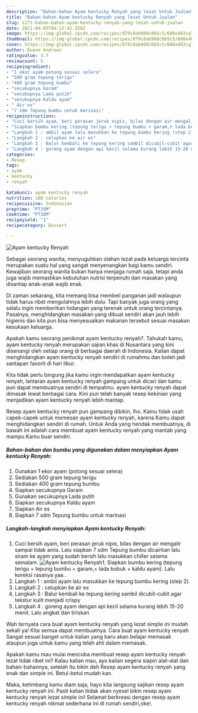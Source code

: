```yaml
---
description: "Bahan-bahan Ayam kentucky Renyah yang lezat Untuk Jualan"
title: "Bahan-bahan Ayam kentucky Renyah yang lezat Untuk Jualan"
slug: 1271-bahan-bahan-ayam-kentucky-renyah-yang-lezat-untuk-jualan
date: 2021-04-05T04:12:42.328Z
image: https://img-global.cpcdn.com/recipes/879c8ab960c0b5c5/680x482cq70/ayam-kentucky-renyah-foto-resep-utama.jpg
thumbnail: https://img-global.cpcdn.com/recipes/879c8ab960c0b5c5/680x482cq70/ayam-kentucky-renyah-foto-resep-utama.jpg
cover: https://img-global.cpcdn.com/recipes/879c8ab960c0b5c5/680x482cq70/ayam-kentucky-renyah-foto-resep-utama.jpg
author: Duane Andrews
ratingvalue: 3.7
reviewcount: 5
recipeingredient:
- "1 ekor ayam potong sesuai selera"
- "500 gram tepung terigu"
- "400 gram tepung bumbu"
- "secukupnya Garam"
- "secukupnya Lada putih"
- "secukupnya Kaldu ayam"
- " Air es"
- "7 sdm Tepung bumbu untuk marinasi"
recipeinstructions:
- "Cuci bersih ayam, beri perasan jeruk nipis, bilas dengan air mengalir sampai tidak amis. Lalu siapkan 7 sdm Tepung bumbu dicairkan lalu siram ke ayam yang sudah bersih lalu masukkan chiller selama semalam."
- "Siapkan bumbu kering (tepung terigu + tepung bumbu + garam,+ lada bubuk + kaldu ayam). Lalu koreksi rasanya yaa.."
- "Langkah 1 : ambil ayam lalu masukkan ke tepung bumbu kering (step 2)."
- "Langkah 2 : celupkan ke air es"
- "Langkah 3 : Balur kembali ke tepung kering sambil dicubit-cubit agar tekstur kulit menjadi crispy"
- "Langkah 4 : goreng ayam dengan api kecil selama kurang lebih 15-20 menit. Lalu angkat dan tiriskan"
categories:
- Resep
tags:
- ayam
- kentucky
- renyah

katakunci: ayam kentucky renyah 
nutrition: 180 calories
recipecuisine: Indonesian
preptime: "PT39M"
cooktime: "PT38M"
recipeyield: "1"
recipecategory: Dessert

---
```



![Ayam kentucky Renyah](https://img-global.cpcdn.com/recipes/879c8ab960c0b5c5/680x482cq70/ayam-kentucky-renyah-foto-resep-utama.jpg)

Sebagai seorang wanita, menyuguhkan olahan lezat pada keluarga tercinta merupakan suatu hal yang sangat menyenangkan bagi kamu sendiri. Kewajiban seorang  wanita bukan hanya menjaga rumah saja, tetapi anda juga wajib memastikan kebutuhan nutrisi terpenuhi dan masakan yang disantap anak-anak wajib enak.

Di zaman  sekarang, kita memang bisa membeli panganan jadi walaupun tidak harus ribet mengolahnya lebih dulu. Tapi banyak juga orang yang selalu ingin memberikan hidangan yang terenak untuk orang tercintanya. Pasalnya, menghidangkan masakan yang dibuat sendiri akan jauh lebih higienis dan kita pun bisa menyesuaikan makanan tersebut sesuai masakan kesukaan keluarga. 



Apakah kamu seorang penikmat ayam kentucky renyah?. Tahukah kamu, ayam kentucky renyah merupakan sajian khas di Nusantara yang kini disenangi oleh setiap orang di berbagai daerah di Indonesia. Kalian dapat menghidangkan ayam kentucky renyah sendiri di rumahmu dan boleh jadi santapan favorit di hari libur.

Kita tidak perlu bingung jika kamu ingin mendapatkan ayam kentucky renyah, lantaran ayam kentucky renyah gampang untuk dicari dan kamu pun dapat membuatnya sendiri di tempatmu. ayam kentucky renyah dapat dimasak lewat berbagai cara. Kini pun telah banyak resep kekinian yang menjadikan ayam kentucky renyah lebih mantap.

Resep ayam kentucky renyah pun gampang dibikin, lho. Kamu tidak usah capek-capek untuk memesan ayam kentucky renyah, karena Kamu dapat menghidangkan sendiri di rumah. Untuk Anda yang hendak membuatnya, di bawah ini adalah cara membuat ayam kentucky renyah yang mantab yang mampu Kamu buat sendiri.

<!--inarticleads1-->

##### Bahan-bahan dan bumbu yang digunakan dalam menyiapkan Ayam kentucky Renyah:

1. Gunakan 1 ekor ayam (potong sesuai selera)
1. Sediakan 500 gram tepung terigu
1. Sediakan 400 gram tepung bumbu
1. Siapkan secukupnya Garam
1. Gunakan secukupnya Lada putih
1. Siapkan secukupnya Kaldu ayam
1. Siapkan  Air es
1. Siapkan 7 sdm Tepung bumbu untuk marinasi




<!--inarticleads2-->

##### Langkah-langkah menyiapkan Ayam kentucky Renyah:

1. Cuci bersih ayam, beri perasan jeruk nipis, bilas dengan air mengalir sampai tidak amis. Lalu siapkan 7 sdm Tepung bumbu dicairkan lalu siram ke ayam yang sudah bersih lalu masukkan chiller selama semalam.
<img src="https://img-global.cpcdn.com/steps/cd2e6235a7549303/160x128cq70/ayam-kentucky-renyah-langkah-memasak-1-foto.jpg" alt="Ayam kentucky Renyah">1. Siapkan bumbu kering (tepung terigu + tepung bumbu + garam,+ lada bubuk + kaldu ayam). Lalu koreksi rasanya yaa..
1. Langkah 1 : ambil ayam lalu masukkan ke tepung bumbu kering (step 2).
1. Langkah 2 : celupkan ke air es
1. Langkah 3 : Balur kembali ke tepung kering sambil dicubit-cubit agar tekstur kulit menjadi crispy
1. Langkah 4 : goreng ayam dengan api kecil selama kurang lebih 15-20 menit. Lalu angkat dan tiriskan




Wah ternyata cara buat ayam kentucky renyah yang lezat simple ini mudah sekali ya! Kita semua dapat membuatnya. Cara buat ayam kentucky renyah Sangat sesuai banget untuk kalian yang baru akan belajar memasak ataupun juga untuk kamu yang telah ahli dalam memasak.

Apakah kamu mau mulai mencoba membuat resep ayam kentucky renyah lezat tidak ribet ini? Kalau kalian mau, ayo kalian segera siapin alat-alat dan bahan-bahannya, setelah itu bikin deh Resep ayam kentucky renyah yang enak dan simple ini. Betul-betul mudah kan. 

Maka, ketimbang kamu diam saja, hayo kita langsung sajikan resep ayam kentucky renyah ini. Pasti kalian tiidak akan nyesel bikin resep ayam kentucky renyah lezat simple ini! Selamat berkreasi dengan resep ayam kentucky renyah nikmat sederhana ini di rumah sendiri,oke!.

